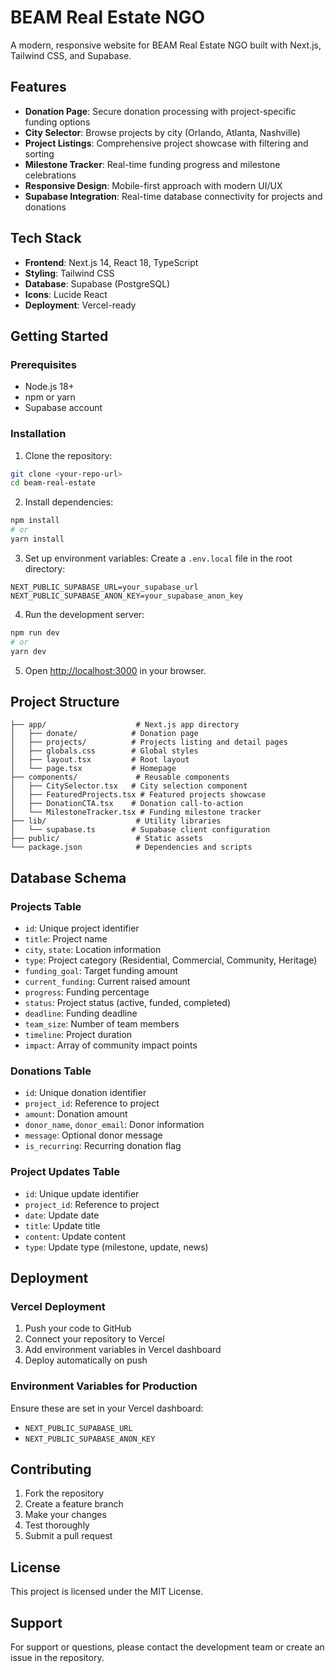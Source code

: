 # BEAM Real Estate NGO

A modern, responsive website for BEAM Real Estate NGO built with Next.js, Tailwind CSS, and Supabase.

## Features

- **Donation Page**: Secure donation processing with project-specific funding options
- **City Selector**: Browse projects by city (Orlando, Atlanta, Nashville)
- **Project Listings**: Comprehensive project showcase with filtering and sorting
- **Milestone Tracker**: Real-time funding progress and milestone celebrations
- **Responsive Design**: Mobile-first approach with modern UI/UX
- **Supabase Integration**: Real-time database connectivity for projects and donations

## Tech Stack

- **Frontend**: Next.js 14, React 18, TypeScript
- **Styling**: Tailwind CSS
- **Database**: Supabase (PostgreSQL)
- **Icons**: Lucide React
- **Deployment**: Vercel-ready

## Getting Started

### Prerequisites

- Node.js 18+ 
- npm or yarn
- Supabase account

### Installation

1. Clone the repository:
```bash
git clone <your-repo-url>
cd beam-real-estate
```

2. Install dependencies:
```bash
npm install
# or
yarn install
```

3. Set up environment variables:
Create a `.env.local` file in the root directory:
```env
NEXT_PUBLIC_SUPABASE_URL=your_supabase_url
NEXT_PUBLIC_SUPABASE_ANON_KEY=your_supabase_anon_key
```

4. Run the development server:
```bash
npm run dev
# or
yarn dev
```

5. Open [http://localhost:3000](http://localhost:3000) in your browser.

## Project Structure

```
├── app/                    # Next.js app directory
│   ├── donate/            # Donation page
│   ├── projects/          # Projects listing and detail pages
│   ├── globals.css        # Global styles
│   ├── layout.tsx         # Root layout
│   └── page.tsx           # Homepage
├── components/             # Reusable components
│   ├── CitySelector.tsx   # City selection component
│   ├── FeaturedProjects.tsx # Featured projects showcase
│   ├── DonationCTA.tsx    # Donation call-to-action
│   └── MilestoneTracker.tsx # Funding milestone tracker
├── lib/                    # Utility libraries
│   └── supabase.ts        # Supabase client configuration
├── public/                 # Static assets
└── package.json            # Dependencies and scripts
```

## Database Schema

### Projects Table
- `id`: Unique project identifier
- `title`: Project name
- `city`, `state`: Location information
- `type`: Project category (Residential, Commercial, Community, Heritage)
- `funding_goal`: Target funding amount
- `current_funding`: Current raised amount
- `progress`: Funding percentage
- `status`: Project status (active, funded, completed)
- `deadline`: Funding deadline
- `team_size`: Number of team members
- `timeline`: Project duration
- `impact`: Array of community impact points

### Donations Table
- `id`: Unique donation identifier
- `project_id`: Reference to project
- `amount`: Donation amount
- `donor_name`, `donor_email`: Donor information
- `message`: Optional donor message
- `is_recurring`: Recurring donation flag

### Project Updates Table
- `id`: Unique update identifier
- `project_id`: Reference to project
- `date`: Update date
- `title`: Update title
- `content`: Update content
- `type`: Update type (milestone, update, news)

## Deployment

### Vercel Deployment

1. Push your code to GitHub
2. Connect your repository to Vercel
3. Add environment variables in Vercel dashboard
4. Deploy automatically on push

### Environment Variables for Production

Ensure these are set in your Vercel dashboard:
- `NEXT_PUBLIC_SUPABASE_URL`
- `NEXT_PUBLIC_SUPABASE_ANON_KEY`

## Contributing

1. Fork the repository
2. Create a feature branch
3. Make your changes
4. Test thoroughly
5. Submit a pull request

## License

This project is licensed under the MIT License.

## Support

For support or questions, please contact the development team or create an issue in the repository.
